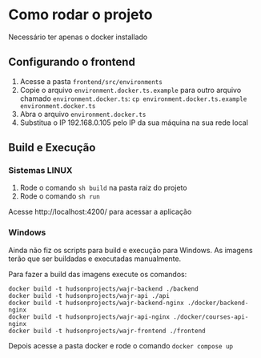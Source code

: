 


# Como rodar o projeto

Necessário ter apenas o docker installado

## Configurando o frontend

1. Acesse a pasta `frontend/src/environments`
2. Copie o arquivo `environment.docker.ts.example` para outro arquivo chamado `environment.docker.ts`: `cp environment.docker.ts.example environment.docker.ts`
3. Abra o arquivo `environment.docker.ts`
4. Substitua o IP 192.168.0.105 pelo IP da sua máquina na sua rede local 

## Build e Execução

### Sistemas LINUX

1. Rode o comando `sh build` na pasta raiz do projeto
2. Rode o comando `sh run`

Acesse http://localhost:4200/ para acessar a aplicação

### Windows

Ainda não fiz os scripts para build e execução para Windows. As imagens terão que ser buildadas e executadas manualmente.

Para fazer a build das imagens execute os comandos:

```
docker build -t hudsonprojects/wajr-backend ./backend
docker build -t hudsonprojects/wajr-api ./api
docker build -t hudsonprojects/wajr-backend-nginx ./docker/backend-nginx
docker build -t hudsonprojects/wajr-api-nginx ./docker/courses-api-nginx
docker build -t hudsonprojects/wajr-frontend ./frontend
```

Depois acesse a pasta docker e rode o comando `docker compose up`
